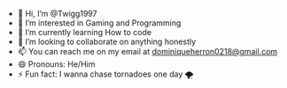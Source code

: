 - 👋 Hi, I’m @Twigg1997
- 👀 I’m interested in Gaming and Programming
- 🌱 I’m currently learning How to code
- 💞️ I’m looking to collaborate on anything honestly
- 📫 You can reach me on my email at dominiqueherron0218@gmail.com
- 😄 Pronouns: He/Him
- ⚡ Fun fact: I wanna chase tornadoes one day 🌪️

<!---
Twigg1997/Twigg1997 is a ✨ special ✨ repository because its `README.md` (this file) appears on your GitHub profile
